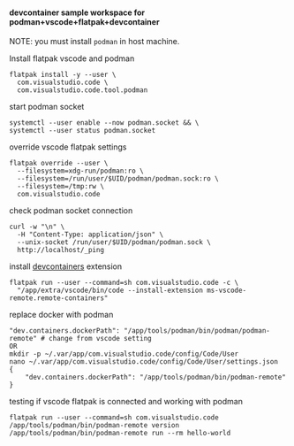 #### devcontainer sample workspace for podman+vscode+flatpak+devcontainer

NOTE: you must install `podman` in host machine.

Install flatpak vscode and podman
```
flatpak install -y --user \
  com.visualstudio.code \
  com.visualstudio.code.tool.podman
```

start podman socket
```
systemctl --user enable --now podman.socket && \
systemctl --user status podman.socket
```

override vscode flatpak settings
```
flatpak override --user \
  --filesystem=xdg-run/podman:ro \
  --filesystem=/run/user/$UID/podman/podman.sock:ro \
  --filesystem=/tmp:rw \
  com.visualstudio.code
```

check podman socket connection
```
curl -w "\n" \
  -H "Content-Type: application/json" \
  --unix-socket /run/user/$UID/podman/podman.sock \
  http://localhost/_ping
```

install [devcontainers](https://marketplace.visualstudio.com/items?itemName=ms-vscode-remote.remote-containers) extension
```
flatpak run --user --command=sh com.visualstudio.code -c \
  "/app/extra/vscode/bin/code --install-extension ms-vscode-remote.remote-containers"
```

replace docker with podman
```
"dev.containers.dockerPath": "/app/tools/podman/bin/podman/podman-remote" # change from vscode setting
OR
mkdir -p ~/.var/app/com.visualstudio.code/config/Code/User
nano ~/.var/app/com.visualstudio.code/config/Code/User/settings.json
{
    "dev.containers.dockerPath": "/app/tools/podman/bin/podman-remote"
}
```

testing if vscode flatpak is connected and working with podman
```
flatpak run --user --command=sh com.visualstudio.code
/app/tools/podman/bin/podman-remote version
/app/tools/podman/bin/podman-remote run --rm hello-world
```
